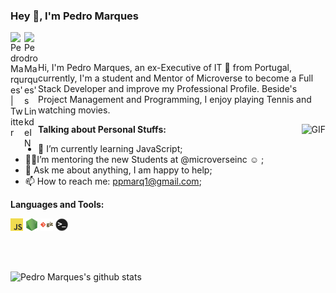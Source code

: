 ### Hey 👋, I'm Pedro Marques

<a href="https://twitter.com/ppmarq1">
  <img align="left" alt="Pedro Marques'  | Twitter" width="22px" src="https://cdn.jsdelivr.net/npm/simple-icons@v3/icons/twitter.svg" />
</a>
<a href="https://www.linkedin.com/in/pedroalmeidamarques/">
  <img align="left" alt="Pedro Marques's LinkdeIN" width="22px" src="https://cdn.jsdelivr.net/npm/simple-icons@v3/icons/linkedin.svg" />
</a>

<br />
<br />

Hi, I'm Pedro Marques, an ex-Executive of IT 🚀 from Portugal, currently, I'm a student and Mentor of Microverse to become a Full Stack Developer and improve my Professional Profile. Beside's Project Management and Programming, I enjoy playing Tennis and watching movies.

 <img align="right" alt="GIF" src="https://media.giphy.com/media/QpVUMRUJGokfqXyfa1/giphy.gif" />
  
  
**Talking about Personal Stuffs:**

- 🌱 I’m currently learning JavaScript;
-  👨‍🎓I’m mentoring the new Students at @microverseinc ☺ ;
- 💬 Ask me about anything, I am happy to help;
- 📫 How to reach me: ppmarq1@gmail.com;

**Languages and Tools:**

<code><img height="20" src="https://raw.githubusercontent.com/github/explore/80688e429a7d4ef2fca1e82350fe8e3517d3494d/topics/javascript/javascript.png"></code>
<code><img height="20" src="https://raw.githubusercontent.com/github/explore/80688e429a7d4ef2fca1e82350fe8e3517d3494d/topics/nodejs/nodejs.png"></code>
<code><img height="20" src="https://raw.githubusercontent.com/github/explore/80688e429a7d4ef2fca1e82350fe8e3517d3494d/topics/git/git.png"></code>
<code><img height="20" src="https://raw.githubusercontent.com/github/explore/80688e429a7d4ef2fca1e82350fe8e3517d3494d/topics/terminal/terminal.png"></code>

<br />
<br />

![Pedro Marques's github stats](https://github-readme-stats.vercel.app/api?username=ppmarq1&theme=dark&show_icons=true)
